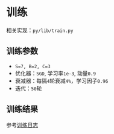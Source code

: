 
# 训练

相关实现：`py/lib/train.py`

## 训练参数

* `S=7, B=2, C=3`
* 优化器：`SGD`, 学习率`1e-3`, 动量`0.9`
* 衰减器：每隔`4`轮衰减`4%`，学习因子`0.96`
* 迭代：`50`轮

## 训练结果

参考[训练日志](./log.md)